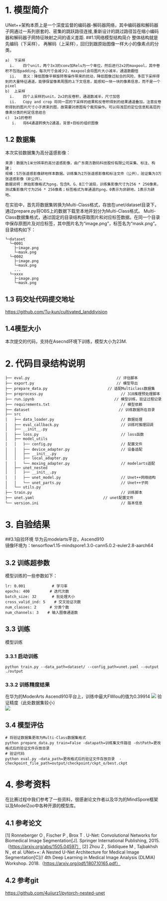# 1.	模型简介
  UNet++架构本质上是一个深度监督的编码器-解码器网络，其中编码器和解码器子网通过一系列嵌套的、密集的跳跃路径连接,重新设计的跳过路径旨在缩小编码器和解码器子网特征映射之间的语义差距.
##1.1网络模型结构简介
整体结构就是先编码（下采样）， 再解码（上采样），回归到跟原始图像一样大小的像素点的分类。

    a)	下采样
      i.	四个unit，两个3x3的conv加Relu为一个单位，然后进行2x2的maxpool，其中卷积不包括padding，每次尺寸会减少2，maxpool会将图片大小减半，通道数翻倍
      ii.	意义：降低图像平移旋转等操作带来的扰动，降低图像过拟合的风险，多层下采样得到的大量特征通道，能够保留像素周围的上下文信息，能感知一块一块的像素信息，而不是一个pixel
    b)	上采样
      i.	四个上采样的unit，2x2的反卷积，通道数减半，尺寸加倍
      ii.	Copy and crop 将同一层的下采样的结果和反卷积得到的结果通道叠加，注意反卷积得到的图片尺寸小于原来的图，故需要对原图有个裁剪操作。可以将浅层的定位信息和高层的像素分类的判定信息结合
    c)	1x1的卷积
       i.	将64通道转换为2通道，背景+目标的组织图像

## 1.2	数据集
本次实验数据集为高分遥感影像：

    来源：数据为1米分辨率的高分遥感影像，由广东南方数码科技股份有限公司采集、标注、构建；
    规模：5万张遥感影像耕地样本数据。训练集为2万张遥感影像和标注文件（公开），验证集为3万张遥感影像（非公开）。
    数据说明：原始影像格式为png，包含R、G、B三个波段，训练集影像尺寸为256 * 256像素，测试集影像尺寸为256 * 256像素；标签格式为单通道的png，0表示为非耕地，1表示为耕地。

在实验中，首先将数据集转换为Multi-Class格式，存放在unet/dataset目录下，通过prepare.py将OBS上的数据下载至本地并划分为Multi-Class格式。
Multi-Class数据集格式，通过固定的目录结构获取图片和对应标签数据。在同一个目录中保存原图片及对应标签，其中图片名为“image.png”，标签名为“mask.png”。目录结构如下：
```.
└─dataset
  └─0001
    ├─image.png
    └─mask.png
  └─0002
    ├─image.png
    └─mask.png
    ...
  └─xxxx
    ├─image.png
    └─mask.png
```

## 1.3 码交址代码提交地址
https://github.com/Tu-kun/cultivated_landdivision

## 1.4模型大小
本次提交的代码，支持在Asecnd环境下训练，模型大小为23M.
 
# 2.	代码目录结构说明
```
├── eval.py                                       // 评估脚本
├── export.py                                     // 模型导出
├── prepare_data.py                           // 适配Multiclass数据集
├── preprocess.py                                   // 310推理预处理脚本
├── run.ipynb                                    // 模型训练，验证过程记录
├── requirements.txt                                // 模型依赖
├── dataset                                        // 训练数据所在目录
├── src
│   ├── data_loader.py                              // 数据处理
│   ├── eval_callback.py                            // 训练时推理回调
│   ├── __init__.py
│   ├── loss.py                                     // loss函数
│   ├── model_utils
│   │   ├── config.py                               // 配置文件
│   │   ├── device_adapter.py                       // 设备适配
│   │   ├── __init__.py
│   │   ├── local_adapter.py
│   │   └── moxing_adapter.py                       // modelarts适配
│   ├── unet_nested
│   │   ├── __init__.py
│   │   ├── unet_model.py                           // Unet++网络结构
│   │   └── unet_parts.py                           // Unet++子网
│   └── utils.py
├── train.py                                        // 训练脚本
├── unet.yaml                        		// unet配置文件
└── version.ini                                     // 版本信息
```


# 3.	自验结果
##3.1自验环境
华为云modelarts平台，Ascend910   
镜像环境为：tensorflow1.15-mindspore1.3.0-cann5.0.2-euler2.8-aarch64

## 3.2 训练超参数
模型训练的一些参数如下：

    lr: 0.001            # 学习率
    epochs: 400         # 迭代次数
    batch_size: 32       # 批处理大小
    cross_valid_ind: 5    # 交叉验证次数
    num_classes: 2      # 分类个数
    num_channels: 3    # 输入图像通道数
## 3.3 训练
模型训练
### 3.3.1 启动训练
```python train.py --data_path=dataset/ --config_path=unet.yaml --output ./output```
### 3.3.2 训练精度结果
在华为的ModerArts Ascend910平台上，训练中最大FWIou的值为0.39914
![](doc/result.png)
验证精度（此处数据集较小）  
![](doc/val.jpg)
 
## 3.4 模型评估
```
# 将验证数据集更改为Multi-Class数据集格式
python prepare_data.py train=False -datapath=训练集文件路径 -dstPath=更改格式后的验证文件存放目录
# 验证代码
python eval.py –data_path=更改格式后的验证文件存放目录  -checkpoint_file_path=output/checkpoint/ckpt_o/best.ckpt  
```
# 4. 参考资料
在比赛过程中我们参考了一些资料，很感谢论文作者以及华为的MindSpore框架以及ModelZoo中各种开源的模型库。

## 4.1 参考论文
[1] Ronneberger O ,  Fischer P ,  Brox T . U-Net: Convolutional Networks for Biomedical Image Segmentation[J]. Springer International Publishing, 2015.
（https://arxiv.org/abs/1505.04597）
[2] Zhou Z ,  Siddiquee M ,  Tajbakhsh N , et al. UNet++: A Nested U-Net Architecture for Medical Image Segmentation[C]// 4th Deep Learning in Medical Image Analysis (DLMIA) Workshop. 2018.（https://arxiv.org/pdf/1807.10165.pdf）

## 4.2 参考git
https://github.com/4uiiurz1/pytorch-nested-unet

